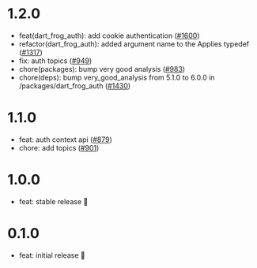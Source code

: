 # 1.2.0

- feat(dart_frog_auth): add cookie authentication ([#1600](https://github.com/VeryGoodOpenSource/dart_frog/pull/1600))
- refactor(dart_frog_auth): added argument name to the Applies typedef ([#1317](https://github.com/VeryGoodOpenSource/dart_frog/pull/1317))
- fix: auth topics ([#949](https://github.com/VeryGoodOpenSource/dart_frog/pull/949))
- chore(packages): bump very good analysis ([#983](https://github.com/VeryGoodOpenSource/dart_frog/pull/983))
- chore(deps): bump very_good_analysis from 5.1.0 to 6.0.0 in /packages/dart_frog_auth ([#1430](https://github.com/VeryGoodOpenSource/dart_frog/pull/1430))

# 1.1.0

- feat: auth context api ([#879](https://github.com/VeryGoodOpenSource/dart_frog/pull/879))
- chore: add topics ([#901](https://github.com/VeryGoodOpenSource/dart_frog/pull/901))

# 1.0.0

- feat: stable release 🎉

# 0.1.0

- feat: initial release 🎉
